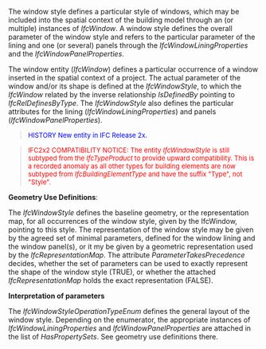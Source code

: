 ﻿The window style defines a particular style of windows, which may be included into the spatial context of the building model through an (or multiple) instances of _IfcWindow_. A window style defines the overall parameter of the window style and refers to the particular parameter of the lining and one (or several) panels through the _IfcWindowLiningProperties_ and the _IfcWindowPanelProperties_.

The window entity (_IfcWindow_) defines a particular occurrence of a window inserted in the spatial context of a project. The actual parameter of the window and/or its shape is defined at the _IfcWindowStyle_, to which the _IfcWindow_ related by the inverse relationship _IsDefinedBy_ pointing to _IfcRelDefinesByType_. The _IfcWindowStyle_ also defines the particular attributes for the lining (_IfcWindowLiningProperties_) and panels (_IfcWindowPanelProperties_).

> <font color="#0000FF" size="-1">HISTORY New entity in IFC
		Release 2x.</font>

> <font color="#FF0000" size="-1">IFC2x2 COMPATIBILITY NOTICE:
		The entity <i>IfcWindowStyle</i> is still subtyped from the
		<i>IfcTypeProduct</i> to provide upward compatibility. This is a recorded
		anomaly as all other types for building elements are now subtyped from
		<i>IfcBuildingElementType</i> and have the suffix "Type", not "Style".</font>

****Geometry Use Definitions****:

The _IfcWindowStyle_ defines the baseline geometry, or the representation map, for all occurrences of the window style, given by the IfcWindow, pointing to this style. The representation of the window style may be given by the agreed set of minimal parameters, defined for the window lining and the window panel(s), or it my be given by a geometric representation used by the _IfcRepresentationMap_. The attribute _ParameterTakesPrecedence_ decides, whether the set of parameters can be used to exactly represent the shape of the window style (TRUE), or whether the attached _IfcRepresentationMap_ holds the exact representation (FALSE).

**Interpretation of parameters**

The _IfcWindowStyleOperationTypeEnum_ defines the general layout of the window style. Depending on the enumerator, the appropriate instances of _IfcWindowLiningProperties_ and _IfcWindowPanelProperties_ are attached in the list of _HasPropertySets_. See geometry use definitions there.
